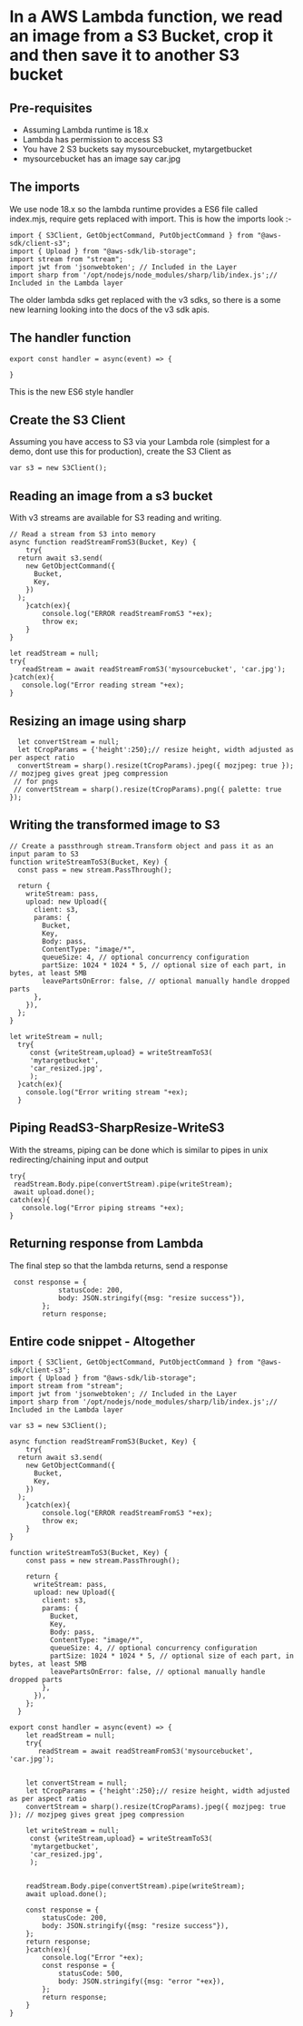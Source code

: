 # In a AWS Lambda function, we read an image from a S3 Bucket, crop it and then save it to another S3 bucket

## Pre-requisites
* Assuming Lambda runtime is 18.x
* Lambda has permission to access S3
* You have 2 S3 buckets say mysourcebucket, mytargetbucket
* mysourcebucket has an image say car.jpg

## The imports
We use node 18.x so the lambda runtime provides a ES6 file called index.mjs, require gets replaced with import.
This is how the imports look :-
```
import { S3Client, GetObjectCommand, PutObjectCommand } from "@aws-sdk/client-s3";
import { Upload } from "@aws-sdk/lib-storage";
import stream from "stream";
import jwt from 'jsonwebtoken'; // Included in the Layer
import sharp from '/opt/nodejs/node_modules/sharp/lib/index.js';// Included in the Lambda layer
```
The older lambda sdks get replaced with the v3 sdks, so there is a some new learning looking into the docs of the v3 sdk apis.

## The handler function
```
export const handler = async(event) => {

}
```
This is the new ES6 style handler

## Create the S3 Client
Assuming you have access to S3 via your Lambda role (simplest for a demo, dont use this for production), create the S3 Client as
```
var s3 = new S3Client();
```

## Reading an image from a s3 bucket
With v3 streams are available for S3 reading and writing.
```
// Read a stream from S3 into memory
async function readStreamFromS3(Bucket, Key) {
    try{
  return await s3.send(
    new GetObjectCommand({
      Bucket,
      Key,
    })
  );
    }catch(ex){
        console.log("ERROR readStreamFromS3 "+ex);
        throw ex;
    }
}

let readStream = null;
try{
   readStream = await readStreamFromS3('mysourcebucket', 'car.jpg');
}catch(ex){
   console.log("Error reading stream "+ex);
}
```

## Resizing an image using sharp
```
  let convertStream = null;
  let tCropParams = {'height':250};// resize height, width adjusted as per aspect ratio
  convertStream = sharp().resize(tCropParams).jpeg({ mozjpeg: true }); // mozjpeg gives great jpeg compression
 // for pngs
 // convertStream = sharp().resize(tCropParams).png({ palette: true });
```

## Writing the transformed image to S3
```
// Create a passthrough stream.Transform object and pass it as an input param to S3
function writeStreamToS3(Bucket, Key) {
  const pass = new stream.PassThrough();

  return {
    writeStream: pass,
    upload: new Upload({
      client: s3,
      params: {
        Bucket,
        Key,
        Body: pass,
        ContentType: "image/*",
        queueSize: 4, // optional concurrency configuration
        partSize: 1024 * 1024 * 5, // optional size of each part, in bytes, at least 5MB
        leavePartsOnError: false, // optional manually handle dropped parts
      },
    }),
  };
}

let writeStream = null;
  try{
     const {writeStream,upload} = writeStreamToS3(
     'mytargetbucket',
     'car_resized.jpg',
     );
  }catch(ex){
	console.log("Error writing stream "+ex);
  }
```

## Piping ReadS3-SharpResize-WriteS3
With the streams, piping can be done which is similar to pipes in unix redirecting/chaining input and output
```
try{
 readStream.Body.pipe(convertStream).pipe(writeStream);
 await upload.done();
catch(ex){
   console.log("Error piping streams "+ex);
}
```

## Returning response from Lambda
The final step so that the lambda returns, send a response
```
 const response = {
            statusCode: 200,
            body: JSON.stringify({msg: "resize success"}),
        };
        return response;
```

## Entire code snippet - Altogether
```
import { S3Client, GetObjectCommand, PutObjectCommand } from "@aws-sdk/client-s3";
import { Upload } from "@aws-sdk/lib-storage";
import stream from "stream";
import jwt from 'jsonwebtoken'; // Included in the Layer
import sharp from '/opt/nodejs/node_modules/sharp/lib/index.js';// Included in the Lambda layer

var s3 = new S3Client();

async function readStreamFromS3(Bucket, Key) {
    try{
  return await s3.send(
    new GetObjectCommand({
      Bucket,
      Key,
    })
  );
    }catch(ex){
        console.log("ERROR readStreamFromS3 "+ex);
        throw ex;
    }
}

function writeStreamToS3(Bucket, Key) {
    const pass = new stream.PassThrough();
  
    return {
      writeStream: pass,
      upload: new Upload({
        client: s3,
        params: {
          Bucket,
          Key,
          Body: pass,
          ContentType: "image/*",
          queueSize: 4, // optional concurrency configuration
          partSize: 1024 * 1024 * 5, // optional size of each part, in bytes, at least 5MB
          leavePartsOnError: false, // optional manually handle dropped parts
        },
      }),
    };
  }

export const handler = async(event) => {
    let readStream = null;
    try{
       readStream = await readStreamFromS3('mysourcebucket', 'car.jpg');
   

    let convertStream = null;
    let tCropParams = {'height':250};// resize height, width adjusted as per aspect ratio
    convertStream = sharp().resize(tCropParams).jpeg({ mozjpeg: true }); // mozjpeg gives great jpeg compression
   
    let writeStream = null;
     const {writeStream,upload} = writeStreamToS3(
     'mytargetbucket',
     'car_resized.jpg',
     );
    

    readStream.Body.pipe(convertStream).pipe(writeStream);
    await upload.done();
   
    const response = {
        statusCode: 200,
        body: JSON.stringify({msg: "resize success"}),
    };
    return response;
    }catch(ex){
        console.log("Error "+ex);
        const response = {
            statusCode: 500,
            body: JSON.stringify({msg: "error "+ex}),
        };
        return response;
    }
}
```
